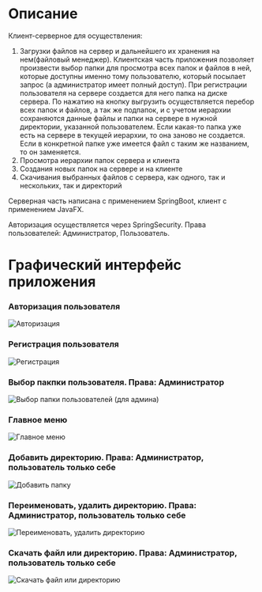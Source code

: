 # Описание
Клиент-серверное для осуществления:
1) Загрузки файлов на сервер и дальнейшего их хранения на нем(файловый менеджер). Клиентская часть приложения позволяет произвести выбор папки для просмотра всех папок и файлов в ней,
   которые доступны именно тому пользователю, который посылает запрос (а администратор имеет полный доступ). При регистрации пользователя на сервере создается для него папка на
   диске сервера. По нажатию на кнопку выгрузить осуществляется перебор всех папок и файлов, а так же подпапок, и с учетом иерархии сохраняются данные файлы и папки на сервере
  в нужной директории, указанной пользователем. Если какая-то папка уже есть на сервере в текущей иерархии,
  то она заново не создается. Если в конкретной папке уже имеется файл с таким же названием, то он заменяется. 
2) Просмотра иерархии папок сервера и клиента 
3) Создания новых папок на сервере и на клиенте
4) Скачивания выбранных файлов с сервера, как одного, так и нескольких, так и директорий

Серверная часть написана с применением SpringBoot, клиент с применением JavaFX.

Авторизация осуществляется через SpringSecurity. Права пользователей: Администратор, Пользователь.

# Графический интерфейс приложения
### Авторизация пользователя
![Авторизация](https://github.com/user-attachments/assets/a85f8cd6-eab7-4526-a67e-ac7359bb7f5d)

### Регистрация пользователя
![Регистрация](https://github.com/user-attachments/assets/fda601af-6f13-4518-b186-af7b8bb2bf92)

### Выбор пакпки пользователя. Права: Администратор
![Выбор папки пользователей (для админа)](https://github.com/user-attachments/assets/72adf499-e1c5-4b74-a049-81b8347760f2)

### Главное меню
![Главное меню](https://github.com/user-attachments/assets/bb9b25d6-f2d0-4066-8fc3-4bac57524d08)

### Добавить директорию. Права: Администратор, пользователь только себе
![Добавить папку](https://github.com/user-attachments/assets/df0044e3-c844-49f3-871c-a090f416e7a1)

### Переименовать, удалить директорию. Права: Администратор, пользователь только себе
![Переименовать, удалить директорию](https://github.com/user-attachments/assets/c732f28e-188c-46f9-8cf0-9a67d8f19810)

### Скачать файл или директорию. Права: Администратор, пользователь только себе
![Скачать файл или директорию](https://github.com/user-attachments/assets/da2d10d2-eafa-4c51-825e-b96f4cb431f2)

